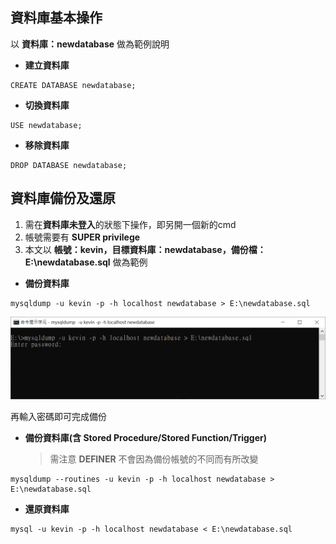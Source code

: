 ## 資料庫基本操作

以 **資料庫：newdatabase** 做為範例說明

* **建立資料庫**

```
CREATE DATABASE newdatabase;
```

* **切換資料庫**

```
USE newdatabase;
```

* **移除資料庫**

```
DROP DATABASE newdatabase;
```

## 資料庫備份及還原

1. 需在**資料庫未登入**的狀態下操作，即另開一個新的cmd
2. 帳號需要有 **SUPER privilege**
3. 本文以 **帳號：kevin，目標資料庫：newdatabase，備份檔：E:\newdatabase.sql** 做為範例

* **備份資料庫**

```
mysqldump -u kevin -p -h localhost newdatabase > E:\newdatabase.sql
```

![image](./images/database.png)

再輸入密碼即可完成備份

* **備份資料庫(含 Stored Procedure/Stored Function/Trigger)**

    > 需注意 **DEFINER** 不會因為備份帳號的不同而有所改變

```
mysqldump --routines -u kevin -p -h localhost newdatabase > E:\newdatabase.sql
```

* **還原資料庫**

```
mysql -u kevin -p -h localhost newdatabase < E:\newdatabase.sql
```

